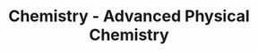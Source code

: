 ---
title: "Chemistry - Advanced Physical Chemistry"
description: "BLa bla bla "
menu:
  teaching:
    parent: Subjects
---